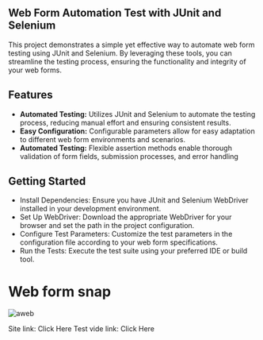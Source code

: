 ## Web Form Automation Test with JUnit and Selenium

<p>This project demonstrates a simple yet effective way to automate web form testing using JUnit and Selenium. By leveraging these tools, you can streamline the testing process, ensuring the functionality and integrity of your web forms.</p>


<h2>Features</h2>
<ul>
  <li><strong>Automated Testing:</strong> Utilizes JUnit and Selenium to automate the testing process, reducing manual effort and ensuring consistent results.</li>
  <li><strong>Easy Configuration:</strong> Configurable parameters allow for easy adaptation to different web form environments and scenarios. </li>
  <li><strong>Automated Testing:</strong> Flexible assertion methods enable thorough validation of form fields, submission processes, and error handling</li>
</ul>

<h2>Getting Started</h2>
<ul>
  <li>
    Install Dependencies: Ensure you have JUnit and Selenium WebDriver installed in your development environment.
  </li>
  <li>
    Set Up WebDriver: Download the appropriate WebDriver for your browser and set the path in the project configuration.
  </li>
  <li>Configure Test Parameters: Customize the test parameters in the configuration file according to your web form specifications.</li>
  <li>Run the Tests: Execute the test suite using your preferred IDE or build tool.</li>
</ul>


# Web form snap
![aweb](https://github.com/msazid/web-app-form-automation/assets/70015894/5b13e25b-ffca-4d53-9b0c-274d67c2f617)

Site link: <a herf="https://www.digitalunite.com/practice-webform-learners">Click Here</a>
Test vide link: <a herf="#">Click Here</a>


